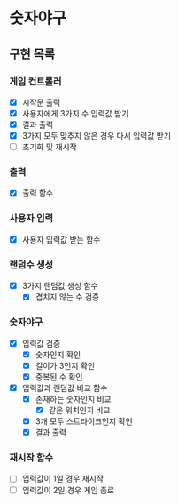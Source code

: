 # 숫자야구

## 구현 목록

### 게임 컨트롤러

- [x] 시작문 출력
- [x] 사용자에게 3가지 수 입력값 받기
- [x] 결과 출력
- [x] 3가지 모두 맞추지 않은 경우 다시 입력값 받기
- [ ] 초기화 및 재시작

### 출력

- [x] 출력 함수

### 사용자 입력

- [x] 사용자 입력값 받는 함수

### 랜덤수 생성

- [x] 3가지 랜덤값 생성 함수
  - [x] 겹치지 않는 수 검증

### 숫자야구

- [x] 입력값 검증
  - [x] 숫자인지 확인
  - [x] 길이가 3인지 확인
  - [x] 중복된 수 확인
- [x] 입력값과 랜덤값 비교 함수
  - [x] 존재하는 숫자인지 비교
    - [x] 같은 위치인지 비교
  - [x] 3개 모두 스트라이크인지 확인
  - [x] 결과 출력

### 재시작 함수

- [ ] 입력값이 1일 경우 재시작
- [ ] 입력값이 2일 경우 게임 종료
